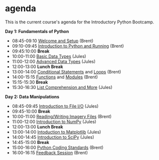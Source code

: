 # agenda
This is the current course's agenda for the Introductory Python Bootcamp.

__Day 1: Fundamentals of Python__
* 08:45-09:10 [Welcome and Setup](http://github.com/pytrain/welcome/blob/master/welcome.ipynb) (Brent)
* 09:10-09:45 [Introduction to Python and Running](http://github.com/pytrain/run_python/blob/master/run.ipynb) (Brent)
* 09:45:10:00 **Break**
* 10:00-11:00 [Basic Data Types](http://github.com/pytrain/data_types/blob/master/Python_basic_data_types.ipynb) (Jules)
* 11:00-12:00 [Advanced Data Types](http://github.com/pytrain/data_types/blob/master/Python_advanced_data_types.ipynb) (Jules)
* 12:00-13:00 **Lunch Break**
* 13:00-14:00 [Conditional Statements](http://github.com/pytrain/conditional_logic/blob/master/conditionals.ipynb)  and [Loops](http://github.com/pytrain/loops/blob/master/loops.ipynb) (Brent)
* 14:00-15:15 [Functions](http://github.com/pytrain/functions_modules/blob/master/Functions.ipynb) and [Modules](http://github.com/pytrain/functions_modules/blob/master/Modules.ipynb) (Brent)
* 15:15-15:30 **Break**
* 15:30-16:30 [List Comprehension and More](http://github.com/pytrain/list_comprehension/blob/master/ListComprehensions.ipynb) (Jules)

__Day 2: Data Manipulations__
* 08:45-09:45 [Introduction to File I/O]() (Jules)
* 09:45-10:00 **Break**
* 10:00-11:00 [Reading/Writing Imagery Files]() (Brent)
* 11:00-12:00 [Introduction to NumPy]() (Jules)
* 12:00-13:00 **Lunch Break**
* 13:00-14:00 [Intoduction to Matplotlib]() (Jules)
* 14:00-14:45 [Introduction to SciPy]() (Jules)
* 14:45-15:00 **Break**
* 15:00-16:00 [Python Coding Standards]() (Brent)
* 16:00-16:15 [Feedback Session]() (Brent)
